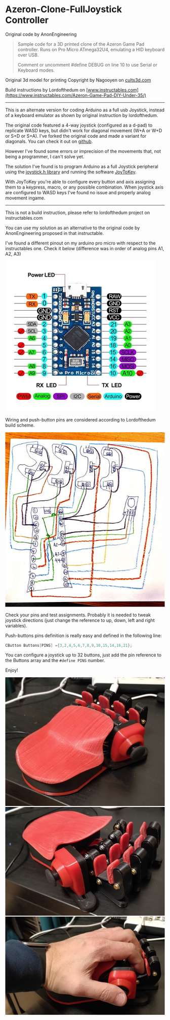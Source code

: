 # Azeron-Clone-FullJoystick Controller

Original code by AnonEngineering
> Sample code for a 3D printed clone of the Azeron Game Pad controller. Runs on Pro Micro  ATmega32U4, emulating a HID keyboard over USB.
>
> Comment or uncomment #define DEBUG on line 10 to use Serial or Keyboard modes.

Original 3d model for printing
Copyright by Nagooyen on [cults3d.com](https://cults3d.com/en/3d-model/gadget/ergonomic-gaming-keypad-nagooyen)

Build instructions by Lordofthedum on [www.instructables.com](https://www.instructables.com/Azeron-Game-Pad-DIY-Under-35/)

---

This is an alternate version for coding Arduino as a full usb Joystick, instead of a keyboard emulator as shown by original instruction by lordofthedum.

The original code featured a 4-way joystick (configured as a d-pad) to replicate WASD keys, but didn't work for diagonal movement (W+A or W+D or S+D or S+A). I've forked the original code and made a variant for diagonals. You can check it out on [github](https://github.com/mano82/Azeron-Clone-Controller).

However I've found some errors or imprecision of the movements that, not being a programmer, I can't solve yet.

The solution I've found is to program Arduino as a full Joystick peripheral using the [joystick.h library](https://github.com/MHeironimus/ArduinoJoystickLibrary/tree/version-2.0) and running the software [JoyToKey](https://www.emutopia.com/index.php/emulators/item/240-gamepads/470-joytokey).

With JoyToKey you're able to configure every button and axis assigning them to a keypress, macro, or any possible combination. When joystick axis are configured to WASD keys I've found no issue and properly analog movement ingame.

---

This is not a build instruction, please refer to lordofthedum project on instructables.com

You can use my solution as an alternative to the original code by AnonEngineering proposed in that instructable.

I've found a different pinout on my arduino pro micro with respect to the instructables one.
Check it below (difference was in order of analog pins A1, A2, A3)

![arduino pro micro pinout](img/arduinoPinout.jpg)

Wiring and push-button pins are considered according to Lordofthedum build scheme.

![wiring diagram](img/wiringdiagram.jpg)

Check your pins and test assignments. Probably it is needed to tweak joystick directions (just change the reference to up, down, left and right variables).

Push-buttons pins definition is really easy and defined in the following line:

```C
CButton Buttons[PINS] ={3,2,4,5,6,7,8,9,10,15,14,16,21};
```

You can configure a joystick up to 32 buttons, just add the pin reference to the Buttons array and the `#define PINS` number.

Enjoy!

![pad photo 1](img/pad_1.jpg)
![pad photo 2](img/pad_2.jpg)
![pad photo 3](img/pad_3.jpg)
